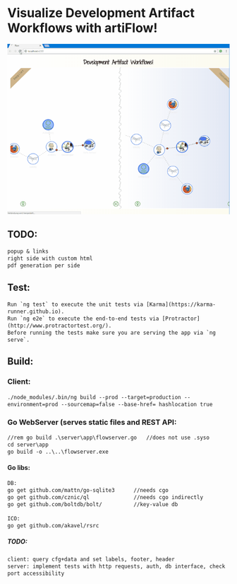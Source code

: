 # Visualize Development Artifact Workflows with artiFlow!

![flow](https://raw.githubusercontent.com/privet56/artiFlow/master/flow.gif)

## TODO:
    popup & links
    right side with custom html
    pdf generation per side

## Test:
    Run `ng test` to execute the unit tests via [Karma](https://karma-runner.github.io).
    Run `ng e2e` to execute the end-to-end tests via [Protractor](http://www.protractortest.org/).
    Before running the tests make sure you are serving the app via `ng serve`.

## Build:
### Client:
    ./node_modules/.bin/ng build --prod --target=production --environment=prod --sourcemap=false --base-href= hashlocation true

### Go WebServer (serves static files and REST API:
    //rem go build .\server\app\flowserver.go   //does not use .syso
    cd server\app
    go build -o ..\..\flowserver.exe

#### Go libs:
    DB:
    go get github.com/mattn/go-sqlite3      //needs cgo
    go get github.com/cznic/ql              //needs cgo indirectly
    go get github.com/boltdb/bolt/          //key-value db

    ICO:
    go get github.com/akavel/rsrc

##### TODO:
    client: query cfg+data and set labels, footer, header
    server: implement tests with http requests, auth, db interface, check port accessibility
